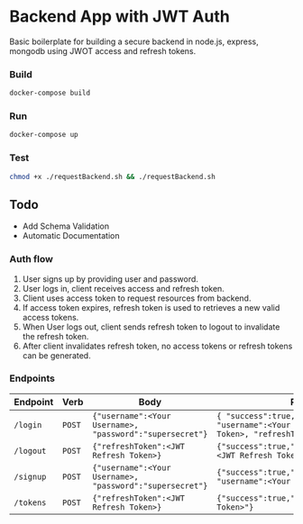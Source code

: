 # Backend App with JWT Auth

Basic boilerplate for building a secure backend in node.js, express, mongodb using JWOT access and refresh tokens.

### Build

```sh
docker-compose build

```

### Run

```sh
docker-compose up

```

### Test

```sh
chmod +x ./requestBackend.sh && ./requestBackend.sh

```

## Todo

- Add Schema Validation
- Automatic Documentation

### Auth flow

1. User signs up by providing user and password.
2. User logs in, client receives access and refresh token.
3. Client uses access token to request resources from backend.
4. If access token expires, refresh token is used to retrieves a new valid access tokens.
5. When User logs out, client sends refresh token to logout to invalidate the refresh token.
6. After client invalidates refresh token, no access tokens or refresh tokens can be generated.

### Endpoints

| Endpoint  | Verb   | Body                                                     | Response on Success                                                                                                                                    |
| --------- | ------ | -------------------------------------------------------- | ------------------------------------------------------------------------------------------------------------------------------------------------------ |
| `/login`  | `POST` | `{"username":<Your Username>, "password":"supersecret"}` | `{ "success":true,"err":null,"_id":<Unique User ID> "username":<Your Username>, "accessToken":<JWT Access Token>, "refreshToken":<JWT Refresh Token>}` |
| `/logout` | `POST` | `{"refreshToken":<JWT Refresh Token>}`                   | `{"success":true,"err":null,"invalidatedRefreshToken":<JWT Refresh Token>}`                                                                            |
| `/signup` | `POST` | `{"username":<Your Username>, "password":"supersecret"}` | `{"success":true,"err":null,"_id":<Unique User ID> "username":<Your Username>}`                                                                        |
| `/tokens` | `POST` | `{"refreshToken":<JWT Refresh Token>}`                   | `{"success":true,"err":null,"accessToken":<JWT Access Token>"}`                                                                                        |
